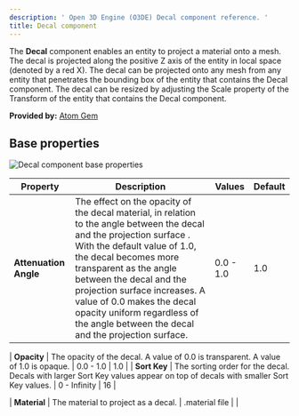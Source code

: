 ```yaml
---
description: ' Open 3D Engine (O3DE) Decal component reference. '
title: Decal component
---
```


The **Decal** component enables an entity to project a material onto a mesh. The decal is projected along the positive Z axis of the entity in local space (denoted by a red X). The decal can be projected onto any mesh from any entity that penetrates the bounding box of the entity that contains the Decal component. The decal can be resized by adjusting the Scale property of the Transform of the entity that contains the Decal component.


**Provided by:** [Atom Gem](/docs/user-guide/features/gems/reference/atom)

## Base properties ##

![Decal component base properties](/images/user-guide/features/components/reference/atom/decal-component-ui-01.png)

| Property | Description | Values | Default |
|-|-|-|-|
| **Attenuation Angle** | The effect on the opacity of the decal material, in relation to the angle between the decal and the projection surface . With the default value of 1.0, the decal becomes more transparent as the angle between the decal and the projection surface increases. A value of 0.0 makes the decal opacity uniform regardless of the angle between the decal and the projection surface. | 0.0 - 1.0 | 1.0 |

| **Opacity** | The opacity of the decal. A value of 0.0 is transparent. A value of 1.0 is opaque. | 0.0 - 1.0 | 1.0 |
| **Sort Key** | The sorting order for the decal. Decals with larger Sort Key values appear on top of decals with smaller Sort Key values. | 0 - Infinity | 16 |

| **Material** | The material to project as a decal. | .material file |  |

